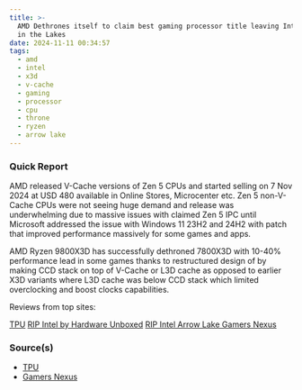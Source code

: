 ```yaml
---
title: >-
  AMD Dethrones itself to claim best gaming processor title leaving Intel Dead
  in the Lakes
date: 2024-11-11 00:34:57
tags:
  - amd
  - intel
  - x3d
  - v-cache
  - gaming
  - processor
  - cpu
  - throne
  - ryzen
  - arrow lake
---
```


### Quick Report

AMD released V-Cache versions of Zen 5 CPUs and started selling on 7 Nov 2024 at USD 480 available in Online Stores, Microcenter etc. Zen 5 non-V-Cache CPUs were not seeing huge demand and release was underwhelming due to massive issues with claimed Zen 5 IPC until Microsoft addressed the issue with Windows 11 23H2 and 24H2 with patch that improved performance massively for some games and apps.

AMD Ryzen 9800X3D has successfully dethroned 7800X3D with 10-40% performance lead in some games thanks to restructured design of by making CCD stack on top of V-Cache or L3D cache as opposed to earlier X3D variants where L3D cache was below CCD stack which limited overclocking and boost clocks capabilities.

<!-- more -->

Reviews from top sites:

[TPU][def]
[RIP Intel by Hardware Unboxed][def2]
[RIP Intel Arrow Lake Gamers Nexus][def3]

### Source(s)

- [TPU][def4]
- [Gamers Nexus][def5]

[def]: https://www.techpowerup.com/review/amd-ryzen-7-9800x3d/
[def2]: https://youtu.be/BcYixjMMHFk?si=TcoZTaI2S1Zom0lq
[def3]: https://youtu.be/s-lFgbzU3LY
[def4]: https://www.techpowerup.com/328530/amd-ryzen-7-9800x3d-to-start-selling-today
[def5]: https://gamersnexus.net/cpus/rip-intel-amd-ryzen-7-9800x3d-cpu-review-benchmarks-vs-7800x3d-285k-14900k-more
